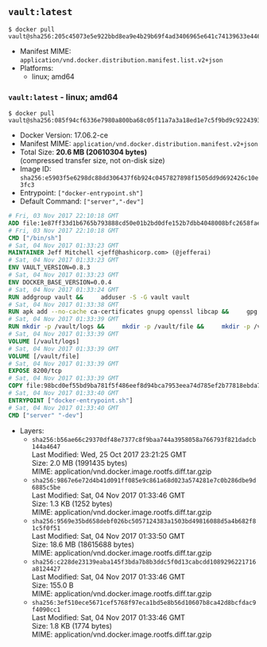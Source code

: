 ## `vault:latest`

```console
$ docker pull vault@sha256:205c45073e5e922bbd8ea9e4b29b69f4ad3406965e641c74139633e44601f83f
```

-	Manifest MIME: `application/vnd.docker.distribution.manifest.list.v2+json`
-	Platforms:
	-	linux; amd64

### `vault:latest` - linux; amd64

```console
$ docker pull vault@sha256:085f94cf6336e7980a800ba68c05f11a7a3a18ed1e7c5f9bd9c9224393515c40
```

-	Docker Version: 17.06.2-ce
-	Manifest MIME: `application/vnd.docker.distribution.manifest.v2+json`
-	Total Size: **20.6 MB (20610304 bytes)**  
	(compressed transfer size, not on-disk size)
-	Image ID: `sha256:e5903f5e6298dc88dd306437f6b924c0457827898f1505dd9d692426c10e3fc3`
-	Entrypoint: `["docker-entrypoint.sh"]`
-	Default Command: `["server","-dev"]`

```dockerfile
# Fri, 03 Nov 2017 22:10:18 GMT
ADD file:1e87ff33d1b6765b793888cd50e01b2bd0dfe152b7dbb4048008bfc2658faea7 in / 
# Fri, 03 Nov 2017 22:10:18 GMT
CMD ["/bin/sh"]
# Sat, 04 Nov 2017 01:33:23 GMT
MAINTAINER Jeff Mitchell <jeff@hashicorp.com> (@jefferai)
# Sat, 04 Nov 2017 01:33:23 GMT
ENV VAULT_VERSION=0.8.3
# Sat, 04 Nov 2017 01:33:23 GMT
ENV DOCKER_BASE_VERSION=0.0.4
# Sat, 04 Nov 2017 01:33:24 GMT
RUN addgroup vault &&     adduser -S -G vault vault
# Sat, 04 Nov 2017 01:33:38 GMT
RUN apk add --no-cache ca-certificates gnupg openssl libcap &&     gpg --keyserver pgp.mit.edu --recv-keys 91A6E7F85D05C65630BEF18951852D87348FFC4C &&     mkdir -p /tmp/build &&     cd /tmp/build &&     wget https://releases.hashicorp.com/docker-base/${DOCKER_BASE_VERSION}/docker-base_${DOCKER_BASE_VERSION}_linux_amd64.zip &&     wget https://releases.hashicorp.com/docker-base/${DOCKER_BASE_VERSION}/docker-base_${DOCKER_BASE_VERSION}_SHA256SUMS &&     wget https://releases.hashicorp.com/docker-base/${DOCKER_BASE_VERSION}/docker-base_${DOCKER_BASE_VERSION}_SHA256SUMS.sig &&     gpg --batch --verify docker-base_${DOCKER_BASE_VERSION}_SHA256SUMS.sig docker-base_${DOCKER_BASE_VERSION}_SHA256SUMS &&     grep ${DOCKER_BASE_VERSION}_linux_amd64.zip docker-base_${DOCKER_BASE_VERSION}_SHA256SUMS | sha256sum -c &&     unzip docker-base_${DOCKER_BASE_VERSION}_linux_amd64.zip &&     cp bin/gosu bin/dumb-init /bin &&     wget https://releases.hashicorp.com/vault/${VAULT_VERSION}/vault_${VAULT_VERSION}_linux_amd64.zip &&     wget https://releases.hashicorp.com/vault/${VAULT_VERSION}/vault_${VAULT_VERSION}_SHA256SUMS &&     wget https://releases.hashicorp.com/vault/${VAULT_VERSION}/vault_${VAULT_VERSION}_SHA256SUMS.sig &&     gpg --batch --verify vault_${VAULT_VERSION}_SHA256SUMS.sig vault_${VAULT_VERSION}_SHA256SUMS &&     grep vault_${VAULT_VERSION}_linux_amd64.zip vault_${VAULT_VERSION}_SHA256SUMS | sha256sum -c &&     unzip -d /bin vault_${VAULT_VERSION}_linux_amd64.zip &&     cd /tmp &&     rm -rf /tmp/build &&     apk del gnupg openssl &&     rm -rf /root/.gnupg
# Sat, 04 Nov 2017 01:33:39 GMT
RUN mkdir -p /vault/logs &&     mkdir -p /vault/file &&     mkdir -p /vault/config &&     chown -R vault:vault /vault
# Sat, 04 Nov 2017 01:33:39 GMT
VOLUME [/vault/logs]
# Sat, 04 Nov 2017 01:33:39 GMT
VOLUME [/vault/file]
# Sat, 04 Nov 2017 01:33:39 GMT
EXPOSE 8200/tcp
# Sat, 04 Nov 2017 01:33:39 GMT
COPY file:98bcd0ef55bd9ba781f5f486eef8d94bca7953eea74d785ef2b77818ebda7972 in /usr/local/bin/docker-entrypoint.sh 
# Sat, 04 Nov 2017 01:33:40 GMT
ENTRYPOINT ["docker-entrypoint.sh"]
# Sat, 04 Nov 2017 01:33:40 GMT
CMD ["server" "-dev"]
```

-	Layers:
	-	`sha256:b56ae66c29370df48e7377c8f9baa744a3958058a766793f821dadcb144a4647`  
		Last Modified: Wed, 25 Oct 2017 23:21:25 GMT  
		Size: 2.0 MB (1991435 bytes)  
		MIME: application/vnd.docker.image.rootfs.diff.tar.gzip
	-	`sha256:9867e6e72d4b41d091ff085e9c861a68d023a574281e7c0b286dbe9d6885c5be`  
		Last Modified: Sat, 04 Nov 2017 01:33:46 GMT  
		Size: 1.3 KB (1252 bytes)  
		MIME: application/vnd.docker.image.rootfs.diff.tar.gzip
	-	`sha256:9569e35bd658debf026bc5057124383a1503bd49816088d5a4b682f81c5f0f51`  
		Last Modified: Sat, 04 Nov 2017 01:33:50 GMT  
		Size: 18.6 MB (18615688 bytes)  
		MIME: application/vnd.docker.image.rootfs.diff.tar.gzip
	-	`sha256:c228de23139eaba145f3bda7b8b3ddc5f0d13cabcdd1089296221716a8124427`  
		Last Modified: Sat, 04 Nov 2017 01:33:46 GMT  
		Size: 155.0 B  
		MIME: application/vnd.docker.image.rootfs.diff.tar.gzip
	-	`sha256:3ef510ece5671cef5768f97eca1bd5e8b56d10607b8ca42d8bcfdac9f4090cc1`  
		Last Modified: Sat, 04 Nov 2017 01:33:46 GMT  
		Size: 1.8 KB (1774 bytes)  
		MIME: application/vnd.docker.image.rootfs.diff.tar.gzip
